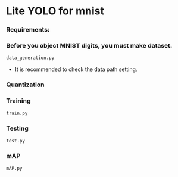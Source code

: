 # Lite YOLO for mnist

### Requirements:

### Before you object MNIST digits, you must make dataset.
```python
data_generation.py
```
- It is recommended to check the data path setting.
### Quantization

### Training
```python
train.py
```
### Testing
```python
test.py
```
### mAP
```python
mAP.py
```
